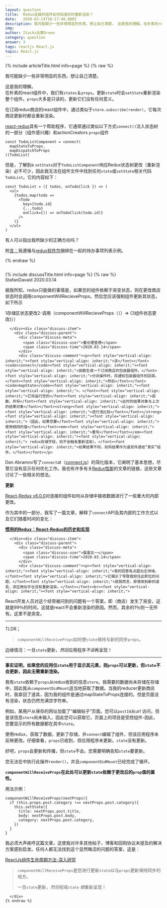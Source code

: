 ```yaml
---
layout: question
title:  Redux连接的组件如何知道何时重新渲染？
date:   2020-03-14T10:17:40.000Z
description: 我可能缺少一些非常明显的东西，想让自己清楚。 这是我的理解。在朴素的react组件中，我们有states＆props。更新state时会setSta...
img: 
author: Itachi达蒙Green
category: question
answer: 3
tags: reactjs React.js
topic: React.js
---
```

<div class="article-root">
  <div class="article">
    {% include articleTitle.html info=page %}
    {% raw %}
    <div class="article-content"><p><font style="vertical-align: inherit;"><font style="vertical-align: inherit;">我可能缺少一些非常明显的东西，想让自己清楚。 </font></font></p>

<p><font style="vertical-align: inherit;"><font style="vertical-align: inherit;">这是我的理解。</font></font><br><font style="vertical-align: inherit;"><font style="vertical-align: inherit;">
在朴素的react组件中，我们有</font></font><code>states</code><font style="vertical-align: inherit;"><font style="vertical-align: inherit;">＆</font></font><code>props</code><font style="vertical-align: inherit;"><font style="vertical-align: inherit;">。</font><font style="vertical-align: inherit;">更新</font></font><code>state</code><font style="vertical-align: inherit;"><font style="vertical-align: inherit;">时会</font></font><code>setState</code><font style="vertical-align: inherit;"><font style="vertical-align: inherit;">重新渲染整个组件。</font></font><code>props</code><font style="vertical-align: inherit;"><font style="vertical-align: inherit;">大多是只读的，更新它们没有任何意义。</font></font></p>

<p><font style="vertical-align: inherit;"><font style="vertical-align: inherit;">在订阅redux商店的react组件中，通过类似于</font></font><code>store.subscribe(render)</code><font style="vertical-align: inherit;"><font style="vertical-align: inherit;">，它每次商店更新时都会重新渲染。</font></font></p>

<p><a href="http://google.com" rel="noreferrer"><font style="vertical-align: inherit;"><font style="vertical-align: inherit;">react-redux</font></font></a><font style="vertical-align: inherit;"><font style="vertical-align: inherit;">具有一个帮助</font><font style="vertical-align: inherit;">程序，它通常通过类似以下方式</font></font><code>connect()</code><font style="vertical-align: inherit;"><font style="vertical-align: inherit;">注入状态树的一部分（组件感兴趣）和actionCreators </font></font><code>props</code><font style="vertical-align: inherit;"><font style="vertical-align: inherit;">组件</font></font></p>

<pre class="lang-js prettyprint-override"><code>const TodoListComponent = connect(<font></font>
  mapStateToProps,<font></font>
  mapDispatchToProps<font></font>
)(TodoList)<font></font>
</code></pre>

<p><font style="vertical-align: inherit;"><font style="vertical-align: inherit;">但是，了解到a </font></font><code>setState</code><font style="vertical-align: inherit;"><font style="vertical-align: inherit;">对于</font></font><code>TodoListComponent</code><font style="vertical-align: inherit;"><font style="vertical-align: inherit;">响应Redux状态树更改（重新渲染）</font><font style="vertical-align: inherit;">必不可少</font><font style="vertical-align: inherit;">，因此我无法</font><font style="vertical-align: inherit;">在</font><font style="vertical-align: inherit;">组件文件中</font><font style="vertical-align: inherit;">找到任何</font></font><code>state</code><font style="vertical-align: inherit;"><font style="vertical-align: inherit;">或</font></font><code>setState</code><font style="vertical-align: inherit;"><font style="vertical-align: inherit;">相关代码</font></font><code>TodoList</code><font style="vertical-align: inherit;"><font style="vertical-align: inherit;">。</font><font style="vertical-align: inherit;">它的内容如下：</font></font></p>

<pre class="lang-js prettyprint-override"><code>const TodoList = ({ todos, onTodoClick }) =&gt; (<font></font>
  &lt;ul&gt;<font></font>
    {todos.map(todo =&gt;<font></font>
      &lt;Todo<font></font>
        key={todo.id}<font></font>
        {...todo}<font></font>
        onClick={() =&gt; onTodoClick(todo.id)}<font></font>
      /&gt;<font></font>
    )}<font></font>
  &lt;/ul&gt;<font></font>
)<font></font>
</code></pre>

<p><font style="vertical-align: inherit;"><font style="vertical-align: inherit;">有人可以指出我所缺少的正确方向吗？</font></font></p>

<p><font style="vertical-align: inherit;"><font style="vertical-align: inherit;">附</font></font><a href="https://github.com/reactjs/redux/tree/master/examples/todos/src/containers" rel="noreferrer"><font style="vertical-align: inherit;"><font style="vertical-align: inherit;">言：</font></font></a><font style="vertical-align: inherit;"><font style="vertical-align: inherit;">我遵循与</font><a href="https://github.com/reactjs/redux/tree/master/examples/todos/src/containers" rel="noreferrer"><font style="vertical-align: inherit;">redux软件包</font></a><font style="vertical-align: inherit;">捆绑在一起的待办事项列表示例</font><font style="vertical-align: inherit;">。</font></font></p></div>
    {% endraw %}
  </div>
  <p style="height: 0;width:0;overflow: hidden;"> 第1602篇《Redux连接的组件如何知道何时重新渲染？》来自Winter(https://github.com/aiyld/aiyld.github.io)的站点</p>
  <div class="discuss-wrapper">
    {% include discussTitle.html info=page %}
    {% raw %}
    <div class="discuss-item">
        <div class="discuss-parent">
          <div class="discuss-meta">
            <span class="discuss-user">StafanDavaid</span>
            <span class="discuss-time">2020.03.14</span>
          </div>
          <div class="discuss-comment"><p><font style="vertical-align: inherit;"><font style="vertical-align: inherit;">据我所知，redux只能做的事情是，如果您的组件依赖于突变状态，则在更改商店状态时会调用componentWillRecieveProps，然后您应该强制组件更新其状态，如下所示</font></font></p>

<p><font style="vertical-align: inherit;"><font style="vertical-align: inherit;">1存储区状态更改2-调用（componentWillRecieveProps（（）=&gt; {3组件状态更改}））</font></font></p></div>
        </div>
        
      </div><div class="discuss-item">
        <div class="discuss-parent">
          <div class="discuss-meta">
            <span class="discuss-user">番长理查德</span>
            <span class="discuss-time">2020.03.14</span>
          </div>
          <div class="discuss-comment"><p><font style="vertical-align: inherit;"><font style="vertical-align: inherit;">该</font></font><code>connect</code><font style="vertical-align: inherit;"><font style="vertical-align: inherit;">函数生成一个订阅商店的包装器组件。</font><font style="vertical-align: inherit;">分派操作时，将通知包装器组件的回调。</font><font style="vertical-align: inherit;">然后</font></font><code>mapState</code><font style="vertical-align: inherit;"><font style="vertical-align: inherit;">，</font><font style="vertical-align: inherit;">它将运行您的</font><font style="vertical-align: inherit;">函数，并将</font><font style="vertical-align: inherit;">此时的结果对象与上次的结果对象</font></font><strong><font style="vertical-align: inherit;"><font style="vertical-align: inherit;">进行浅比较</font></font></strong><font style="vertical-align: inherit;"><font style="vertical-align: inherit;">（因此，如果您要</font><font style="vertical-align: inherit;">使用相同的值</font></font><em><font style="vertical-align: inherit;"><font style="vertical-align: inherit;">重写</font></font></em><font style="vertical-align: inherit;"><font style="vertical-align: inherit;"> redux存储字段，则不会触发重新渲染）。</font><font style="vertical-align: inherit;">如果结果不同，则将结果作为道具传递给“真实”组件。</font></font></p>

<p><font style="vertical-align: inherit;"><font style="vertical-align: inherit;">Dan Abramov写了</font></font><code>connect</code><font style="vertical-align: inherit;"><font style="vertical-align: inherit;">at（</font></font><a href="https://gist.github.com/gaearon/1d19088790e70ac32ea636c025ba424e" rel="noreferrer"><font style="vertical-align: inherit;"><font style="vertical-align: inherit;">connect.js</font></font></a><font style="vertical-align: inherit;"><font style="vertical-align: inherit;">）的</font><font style="vertical-align: inherit;">简化版本，</font><font style="vertical-align: inherit;">它阐明了基本思想，尽管它没有显示任何优化工作。</font><font style="vertical-align: inherit;">我也有许多有关</font></font><a href="https://github.com/markerikson/react-redux-links/blob/master/react-performance.md#redux-performance" rel="noreferrer"><font style="vertical-align: inherit;"><font style="vertical-align: inherit;">Redux性能</font></font></a><font style="vertical-align: inherit;"><font style="vertical-align: inherit;">的文章的链接，这些文章</font><font style="vertical-align: inherit;">讨论了一些相关的想法。</font></font></p>

<p><strong><font style="vertical-align: inherit;"><font style="vertical-align: inherit;">更新</font></font></strong></p>

<p><a href="https://github.com/reduxjs/react-redux/releases/tag/v6.0.0" rel="noreferrer"><font style="vertical-align: inherit;"><font style="vertical-align: inherit;">React-Redux v6.0.0</font></font></a><font style="vertical-align: inherit;"><font style="vertical-align: inherit;">对连接的组件如何从存储中接收数据进行了一些重大的内部更改。</font></font></p>

<p><font style="vertical-align: inherit;"><font style="vertical-align: inherit;">作为其中的一部分，我写了一篇文章，解释了</font></font><code>connect</code><font style="vertical-align: inherit;"><font style="vertical-align: inherit;">API及其内部的工作方式以及它们随着时间的变化：</font></font></p>

<p><strong><a href="https://blog.isquaredsoftware.com/2018/11/react-redux-history-implementation/" rel="noreferrer"><font style="vertical-align: inherit;"><font style="vertical-align: inherit;">惯用的Redux：React-Redux的历史和实现</font></font></a></strong></p></div>
        </div>
        
      </div><div class="discuss-item">
        <div class="discuss-parent">
          <div class="discuss-meta">
            <span class="discuss-user">蛋蛋古一</span>
            <span class="discuss-time">2020.03.14</span>
          </div>
          <div class="discuss-comment"><p><font style="vertical-align: inherit;"><font style="vertical-align: inherit;">我的回答有点超出左领域。</font><font style="vertical-align: inherit;">它揭示了导致我担任此职位的问题。</font><font style="vertical-align: inherit;">就我而言，即使收到新的道具，该应用似乎也没有重新渲染。</font></font><br><font style="vertical-align: inherit;"><font style="vertical-align: inherit;">
React开发人员对这个经常被问到的问题有一个答案，即（商店）发生了突变，这就是99％的时间，这就是react不会重新渲染的原因。</font><font style="vertical-align: inherit;">然而，其余的1％则一无所有。</font><font style="vertical-align: inherit;">这里不是突变。</font></font></p>

<hr>

<p><font style="vertical-align: inherit;"><font style="vertical-align: inherit;">TLDR；</font></font></p>

<blockquote>
  <p><code>componentWillReceiveProps</code><font style="vertical-align: inherit;"><font style="vertical-align: inherit;">如何使</font></font><code>state</code><font style="vertical-align: inherit;"><font style="vertical-align: inherit;">保持与新的同步</font></font><code>props</code><font style="vertical-align: inherit;"><font style="vertical-align: inherit;">。</font></font></p>
</blockquote>

<p><font style="vertical-align: inherit;"><font style="vertical-align: inherit;">边缘情况：一旦</font></font><code>state</code><font style="vertical-align: inherit;"><font style="vertical-align: inherit;">更新，</font></font><em><font style="vertical-align: inherit;"><font style="vertical-align: inherit;">然后</font></font></em><font style="vertical-align: inherit;"><font style="vertical-align: inherit;">应用程序</font></font><em><font style="vertical-align: inherit;"><font style="vertical-align: inherit;">不会</font></font></em><font style="vertical-align: inherit;"><font style="vertical-align: inherit;">再呈现！</font></font></p>

<hr>

<p><strong><font style="vertical-align: inherit;"><font style="vertical-align: inherit;">事实证明，如果您的应用仅</font></font><code>state</code><font style="vertical-align: inherit;"><font style="vertical-align: inherit;">用于显示其元素，则</font></font><code>props</code><font style="vertical-align: inherit;"><font style="vertical-align: inherit;">可以更新，但</font></font><code>state</code><font style="vertical-align: inherit;"><font style="vertical-align: inherit;">不会</font><font style="vertical-align: inherit;">更新</font><font style="vertical-align: inherit;">，因此无需重新渲染。</font></font></strong></p>

<p><font style="vertical-align: inherit;"><font style="vertical-align: inherit;">我有</font></font><code>state</code><font style="vertical-align: inherit;"><font style="vertical-align: inherit;">依赖于</font></font><code>props</code><font style="vertical-align: inherit;"><font style="vertical-align: inherit;">从redux收到的信息</font></font><code>store</code><font style="vertical-align: inherit;"><font style="vertical-align: inherit;">。</font><font style="vertical-align: inherit;">我需要的数据尚未存储在存储中，因此我从</font></font><code>componentDidMount</code><font style="vertical-align: inherit;"><font style="vertical-align: inherit;">适当地</font><font style="vertical-align: inherit;">获取了数据</font><font style="vertical-align: inherit;">。</font><font style="vertical-align: inherit;">当我的reducer更新商店时，我拿回了道具，因为我的组件是通过mapStateToProps连接的。</font><font style="vertical-align: inherit;">但是页面没有渲染，状态仍然充满空字符串。</font></font></p>

<p><font style="vertical-align: inherit;"><font style="vertical-align: inherit;">例如，某用户从保存的网址加载了“编辑帖子”页面。</font><font style="vertical-align: inherit;">您可以</font></font><code>postId</code><font style="vertical-align: inherit;"><font style="vertical-align: inherit;">从url </font><font style="vertical-align: inherit;">访问</font><font style="vertical-align: inherit;">，但是该信息</font></font><code>store</code><font style="vertical-align: inherit;"><font style="vertical-align: inherit;">尚未输入，因此您可以获取它。</font><font style="vertical-align: inherit;">页面上的项目是受控组件-因此，您要显示的所有数据都在其中</font></font><code>state</code><font style="vertical-align: inherit;"><font style="vertical-align: inherit;">。</font></font></p>

<p><font style="vertical-align: inherit;"><font style="vertical-align: inherit;">使用redux，获取了数据，更新了存储，并</font></font><code>connect</code><font style="vertical-align: inherit;"><font style="vertical-align: inherit;">编辑</font><font style="vertical-align: inherit;">了组件</font><font style="vertical-align: inherit;">，但该应用程序未反映更改。</font><font style="vertical-align: inherit;">仔细查看，</font></font><code>props</code><font style="vertical-align: inherit;"><font style="vertical-align: inherit;">已收到，但应用程序未更新。</font></font><code>state</code><font style="vertical-align: inherit;"><font style="vertical-align: inherit;">没有更新。</font></font></p>

<p><font style="vertical-align: inherit;"><font style="vertical-align: inherit;">好吧，</font></font><code>props</code><font style="vertical-align: inherit;"><font style="vertical-align: inherit;">会更新和传播，但</font></font><code>state</code><font style="vertical-align: inherit;"><font style="vertical-align: inherit;">不会。</font><font style="vertical-align: inherit;">您需要明确告知</font></font><code>state</code><font style="vertical-align: inherit;"><font style="vertical-align: inherit;">要更新。  </font></font></p>

<p><font style="vertical-align: inherit;"><font style="vertical-align: inherit;">您无法在中执行此操作</font></font><code>render()</code><font style="vertical-align: inherit;"><font style="vertical-align: inherit;">，并且</font></font><code>componentDidMount</code><font style="vertical-align: inherit;"><font style="vertical-align: inherit;">已经完成了循环。</font></font></p>

<p><strong><code>componentWillReceiveProps</code><font style="vertical-align: inherit;"><font style="vertical-align: inherit;">在此处可以更新</font></font><code>state</code><font style="vertical-align: inherit;"><font style="vertical-align: inherit;">依赖于更改后的</font></font><code>prop</code><font style="vertical-align: inherit;"><font style="vertical-align: inherit;">值的</font><font style="vertical-align: inherit;">属性</font><font style="vertical-align: inherit;">。</font></font></strong></p>

<p><font style="vertical-align: inherit;"><font style="vertical-align: inherit;">用法示例：</font></font></p>

<pre><code>componentWillReceiveProps(nextProps){<font></font>
  if (this.props.post.category !== nextProps.post.category){<font></font>
    this.setState({<font></font>
      title: nextProps.post.title,<font></font>
      body: nextProps.post.body,<font></font>
      category: nextProps.post.category,<font></font>
    })<font></font>
  }      <font></font>
}<font></font>
</code></pre>

<p><font style="vertical-align: inherit;"><font style="vertical-align: inherit;">我必须大声疾呼这篇文章，这使我对许多其他帖子，博客和回购协议未提及的解决方案感到启发。</font><font style="vertical-align: inherit;">任何人都无法找到这个显然晦涩的问题的答案，这是：</font></font></p>

<p><a href="https://hackernoon.com/reactjs-component-lifecycle-methods-a-deep-dive-38275d9d13c0" rel="noreferrer"><font style="vertical-align: inherit;"><font style="vertical-align: inherit;">ReactJs组件生命周期方法-深入研究</font></font></a></p>

<blockquote>
  <p><code>componentWillReceiveProps</code><font style="vertical-align: inherit;"><font style="vertical-align: inherit;">是您进行更新</font></font><code>state</code><font style="vertical-align: inherit;"><font style="vertical-align: inherit;">以与</font></font><code>props</code><font style="vertical-align: inherit;"><font style="vertical-align: inherit;">更新</font><font style="vertical-align: inherit;">保持同步的地方</font><font style="vertical-align: inherit;">。</font></font></p>
  
  <p><font style="vertical-align: inherit;"><font style="vertical-align: inherit;">一旦</font></font><code>state</code><font style="vertical-align: inherit;"><font style="vertical-align: inherit;">更新，</font></font><em><font style="vertical-align: inherit;"><font style="vertical-align: inherit;">然后</font></font></em><font style="vertical-align: inherit;"><font style="vertical-align: inherit;">视域</font></font><code>state</code> <em><font style="vertical-align: inherit;"><font style="vertical-align: inherit;">做</font></font></em><font style="vertical-align: inherit;"><font style="vertical-align: inherit;">重新呈现！</font></font></p>
</blockquote></div>
        </div>
        
      </div>
    {% endraw %}
  </div>
<div>
